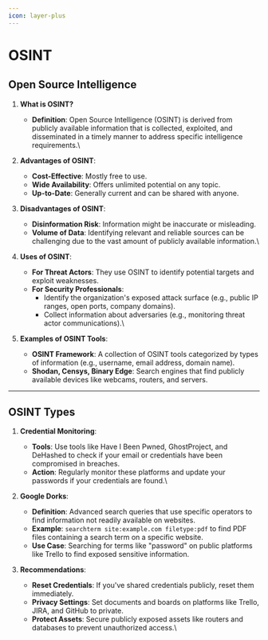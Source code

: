 ```yaml
---
icon: layer-plus
---
```


# OSINT

## Open Source Intelligence

1. **What is OSINT?**
   * **Definition**: Open Source Intelligence (OSINT) is derived from publicly available information that is collected, exploited, and disseminated in a timely manner to address specific intelligence requirements.\

2.  **Advantages of OSINT**:

    * **Cost-Effective**: Mostly free to use.
    * **Wide Availability**: Offers unlimited potential on any topic.
    * **Up-to-Date**: Generally current and can be shared with anyone.


3. **Disadvantages of OSINT**:
   * **Disinformation Risk**: Information might be inaccurate or misleading.
   * **Volume of Data**: Identifying relevant and reliable sources can be challenging due to the vast amount of publicly available information.\

4. **Uses of OSINT**:
   * **For Threat Actors**: They use OSINT to identify potential targets and exploit weaknesses.
   * **For Security Professionals**:
     * Identify the organization's exposed attack surface (e.g., public IP ranges, open ports, company domains).
     * Collect information about adversaries (e.g., monitoring threat actor communications).\

5. **Examples of OSINT Tools**:
   * **OSINT Framework**: A collection of OSINT tools categorized by types of information (e.g., username, email address, domain name).
   * **Shodan, Censys, Binary Edge**: Search engines that find publicly available devices like webcams, routers, and servers.



***

## OSINT Types

1. **Credential Monitoring**:
   * **Tools**: Use tools like Have I Been Pwned, GhostProject, and DeHashed to check if your email or credentials have been compromised in breaches.
   * **Action**: Regularly monitor these platforms and update your passwords if your credentials are found.\

2.  **Google Dorks**:

    * **Definition**: Advanced search queries that use specific operators to find information not readily available on websites.
    * **Example**: `searchterm site:example.com filetype:pdf` to find PDF files containing a search term on a specific website.
    * **Use Case**: Searching for terms like "password" on public platforms like Trello to find exposed sensitive information.


3.  **Recommendations**:

    * **Reset Credentials**: If you've shared credentials publicly, reset them immediately.
    * **Privacy Settings**: Set documents and boards on platforms like Trello, JIRA, and GitHub to private.
    * **Protect Assets**: Secure publicly exposed assets like routers and databases to prevent unauthorized access.\




